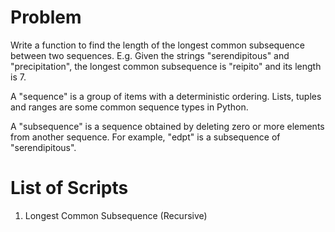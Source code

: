 # Problem

Write a function to find the length of the longest common subsequence between two sequences. E.g. Given the strings "serendipitous" and "precipitation", the longest common subsequence is "reipito" and its length is 7.

A "sequence" is a group of items with a deterministic ordering. Lists, tuples and ranges are some common sequence types in Python.

A "subsequence" is a sequence obtained by deleting zero or more elements from another sequence. For example, "edpt" is a subsequence of "serendipitous".

# List of Scripts

1. Longest Common Subsequence (Recursive)
